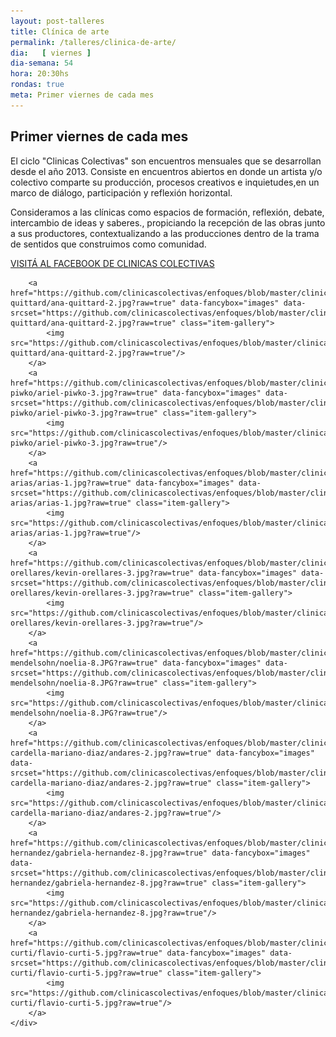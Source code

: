 ```yaml
---
layout: post-talleres
title: Clínica de arte
permalink: /talleres/clinica-de-arte/
dia:   [ viernes ]
dia-semana: 54
hora: 20:30hs
rondas: true
meta: Primer viernes de cada mes
---
```


<h2>Primer viernes de cada mes</h2>

El ciclo "Clinicas Colectivas" son encuentros mensuales que se desarrollan desde el año 2013. Consiste en encuentros abiertos en donde un artista y/o colectivo comparte su producción, procesos creativos e inquietudes,en un marco de diálogo, participación y reflexión horizontal.

Consideramos a las clínicas como espacios de formación, reflexión, debate, intercambio de ideas y saberes., propiciando la recepción de las obras junto a sus productores, contextualizando a las producciones dentro de la trama de sentidos que construimos como comunidad.

<a class="ui button black small" href="https://www.facebook.com/profile.php?id=100004875495580" style="text-transform: uppercase;">visitá al facebook de clinicas colectivas</a>


<div style="position: relative;">
	<div class="gallery col-6">

		<a href="https://github.com/clinicascolectivas/enfoques/blob/master/clinicas/2017/ana-quittard/ana-quittard-2.jpg?raw=true" data-fancybox="images" data-srcset="https://github.com/clinicascolectivas/enfoques/blob/master/clinicas/2017/ana-quittard/ana-quittard-2.jpg?raw=true" class="item-gallery">
			<img src="https://github.com/clinicascolectivas/enfoques/blob/master/clinicas/2017/ana-quittard/ana-quittard-2.jpg?raw=true"/>
		</a>
		<a href="https://github.com/clinicascolectivas/enfoques/blob/master/clinicas/2017/ariel-piwko/ariel-piwko-3.jpg?raw=true" data-fancybox="images" data-srcset="https://github.com/clinicascolectivas/enfoques/blob/master/clinicas/2017/ariel-piwko/ariel-piwko-3.jpg?raw=true" class="item-gallery">
			<img src="https://github.com/clinicascolectivas/enfoques/blob/master/clinicas/2017/ariel-piwko/ariel-piwko-3.jpg?raw=true"/>
		</a>
		<a href="https://github.com/clinicascolectivas/enfoques/blob/master/clinicas/2016/grecia-arias/arias-1.jpg?raw=true" data-fancybox="images" data-srcset="https://github.com/clinicascolectivas/enfoques/blob/master/clinicas/2016/grecia-arias/arias-1.jpg?raw=true" class="item-gallery">
			<img src="https://github.com/clinicascolectivas/enfoques/blob/master/clinicas/2016/grecia-arias/arias-1.jpg?raw=true"/>
		</a>
		<a href="https://github.com/clinicascolectivas/enfoques/blob/master/clinicas/2016/kevin-orellares/kevin-orellares-3.jpg?raw=true" data-fancybox="images" data-srcset="https://github.com/clinicascolectivas/enfoques/blob/master/clinicas/2016/kevin-orellares/kevin-orellares-3.jpg?raw=true" class="item-gallery">
			<img src="https://github.com/clinicascolectivas/enfoques/blob/master/clinicas/2016/kevin-orellares/kevin-orellares-3.jpg?raw=true"/>
		</a>
		<a href="https://github.com/clinicascolectivas/enfoques/blob/master/clinicas/2015/noelia-mendelsohn/noelia-8.JPG?raw=true" data-fancybox="images" data-srcset="https://github.com/clinicascolectivas/enfoques/blob/master/clinicas/2015/noelia-mendelsohn/noelia-8.JPG?raw=true" class="item-gallery">
			<img src="https://github.com/clinicascolectivas/enfoques/blob/master/clinicas/2015/noelia-mendelsohn/noelia-8.JPG?raw=true"/>
		</a>
		<a href="https://github.com/clinicascolectivas/enfoques/blob/master/clinicas/2016/facundo-cardella-mariano-diaz/andares-2.jpg?raw=true" data-fancybox="images" data-srcset="https://github.com/clinicascolectivas/enfoques/blob/master/clinicas/2016/facundo-cardella-mariano-diaz/andares-2.jpg?raw=true" class="item-gallery">
			<img src="https://github.com/clinicascolectivas/enfoques/blob/master/clinicas/2016/facundo-cardella-mariano-diaz/andares-2.jpg?raw=true"/>
		</a>
		<a href="https://github.com/clinicascolectivas/enfoques/blob/master/clinicas/2014/gabriela-hernandez/gabriela-hernandez-8.jpg?raw=true" data-fancybox="images" data-srcset="https://github.com/clinicascolectivas/enfoques/blob/master/clinicas/2014/gabriela-hernandez/gabriela-hernandez-8.jpg?raw=true" class="item-gallery">
			<img src="https://github.com/clinicascolectivas/enfoques/blob/master/clinicas/2014/gabriela-hernandez/gabriela-hernandez-8.jpg?raw=true"/>
		</a>
		<a href="https://github.com/clinicascolectivas/enfoques/blob/master/clinicas/2014/flavio-curti/flavio-curti-5.jpg?raw=true" data-fancybox="images" data-srcset="https://github.com/clinicascolectivas/enfoques/blob/master/clinicas/2014/flavio-curti/flavio-curti-5.jpg?raw=true" class="item-gallery">
			<img src="https://github.com/clinicascolectivas/enfoques/blob/master/clinicas/2014/flavio-curti/flavio-curti-5.jpg?raw=true"/>
		</a>
	</div>
</div>

